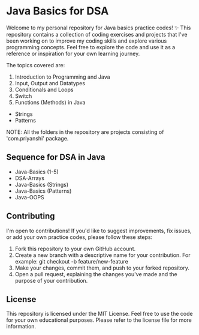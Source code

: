 # Java Basics for DSA
Welcome to my personal repository for Java basics practice codes! ✨ This repository contains a collection of coding exercises and projects that I've been working on to improve my coding skills and explore various programming concepts. Feel free to explore the code and use it as a reference or inspiration for your own learning journey.

The topics covered are:
1. Introduction to Programming and Java
2. Input, Output and Datatypes
3. Conditionals and Loops
4. Switch
5. Functions (Methods) in Java
-   Strings
-   Patterns

NOTE: All the folders in the repository are projects consisting of 'com.priyanshi' package.

## Sequence for DSA in Java
-   Java-Basics (1-5)
-   DSA-Arrays
-   Java-Basics (Strings)
-   Java-Basics (Patterns)
-   Java-OOPS

## Contributing
I'm open to contributions! If you'd like to suggest improvements, fix issues, or add your own practice codes, please follow these steps:
1. Fork this repository to your own GitHub account.
2. Create a new branch with a descriptive name for your contribution.
   For example: git checkout -b feature/new-feature
3. Make your changes, commit them, and push to your forked repository.
4. Open a pull request, explaining the changes you've made and the purpose of your contribution.

## License
This repository is licensed under the MIT License. Feel free to use the code for your own educational purposes. Please refer to the license file for more information.
